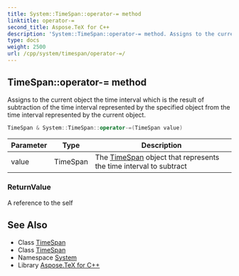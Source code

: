 ```yaml
---
title: System::TimeSpan::operator-= method
linktitle: operator-=
second_title: Aspose.TeX for C++
description: 'System::TimeSpan::operator-= method. Assigns to the current object the time interval which is the result of subtraction of the time interval represented by the specified object from the time interval represented by the current object in C++.'
type: docs
weight: 2500
url: /cpp/system/timespan/operator-=/
---
```

## TimeSpan::operator-= method


Assigns to the current object the time interval which is the result of subtraction of the time interval represented by the specified object from the time interval represented by the current object.

```cpp
TimeSpan & System::TimeSpan::operator-=(TimeSpan value)
```


| Parameter | Type | Description |
| --- | --- | --- |
| value | TimeSpan | The [TimeSpan](../) object that represents the time interval to subtract |

### ReturnValue

A reference to the self

## See Also

* Class [TimeSpan](../)
* Class [TimeSpan](../)
* Namespace [System](../../)
* Library [Aspose.TeX for C++](../../../)
